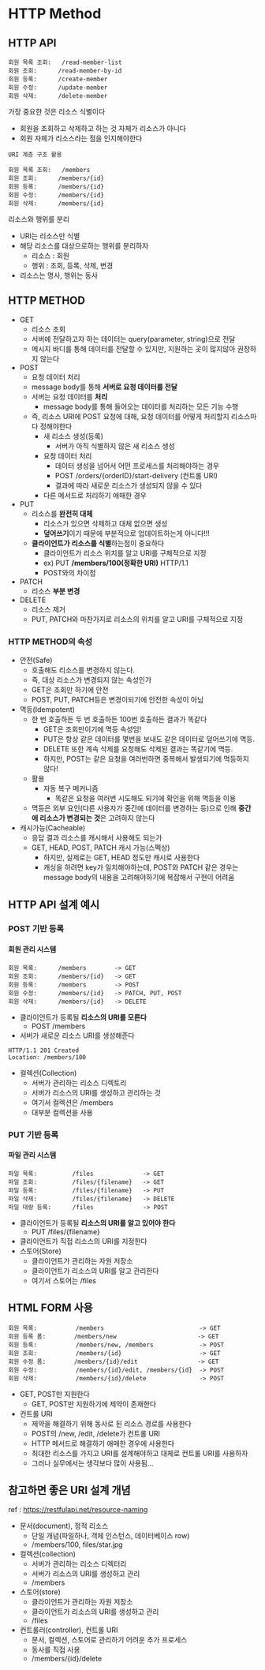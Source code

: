 # HTTP Method

## HTTP API
```text
회원 목록 조회:   /read-member-list
회원 조회:      /read-member-by-id
회원 등록:      /create-member
회원 수정:      /update-member
회원 삭제:      /delete-member   
```
가장 중요한 것은 리소스 식별이다
- 회원을 조회하고 삭제하고 하는 것 자체가 리소스가 아니다
- 회원 자체가 리소스라는 점을 인지해야한다

```text
URI 계층 구조 활용  

회원 목록 조회:   /members
회원 조회:      /members/{id}
회원 등록:      /members/{id}
회원 수정:      /members/{id}
회원 삭제:      /members/{id}
```
리소스와 행위를 분리
- URI는 리소스만 식별
- 해당 리소스를 대상으로하는 행위를 분리하자
  - 리소스 : 회원
  - 행위 : 조회, 등록, 삭제, 변경
- 리소스는 명사, 행위는 동사

## HTTP METHOD

- GET
  - 리소스 조회
  - 서버에 전달하고자 하는 데이터는 query(parameter, string)으로 전달
  - 메시지 바디를 통해 데이터를 전달할 수 있지만, 지원하는 곳이 많지않아 권장하지 않는다
- POST
  - 요청 데이터 처리
  - message body를 통해 **서버로 요청 데이터를 전달**
  - 서버는 요청 데이터를 **처리**
    - message body를 통해 들어오는 데이터를 처리하는 모든 기능 수행
  - 즉, 리소스 URI에 POST 요청에 대해, 요청 데이터를 어떻게 처리할지 리소스마다 정해야한다
    - 새 리소스 생성(등록)
      - 서버가 아직 식별하지 않은 새 리소스 생성
    - 요청 데이터 처리
      - 데이터 생성을 넘어서 어떤 프로세스를 처리해야하는 경우
      - POST /orders/{orderID}/start-delivery (컨트롤 URI)
      - 결과에 따라 새로운 리소스가 생성되지 않을 수 있다
    - 다른 메서드로 처리하기 애매한 경우
- PUT
  - 리소스를 **완전히 대체**
    - 리소스가 있으면 삭제하고 대체 없으면 생성
    - **덮어쓰기**이기 때문에 부분적으로 업데이트하는게 아니다!!! 
  - **클라이언트가 리소스를 식별**하는점이 중요하다
    - 클라이언트가 리소스 위치를 알고 URI를 구체적으로 지정
    - ex) PUT **/members/100(정확한 URI)** HTTP/1.1
    - POST와의 차이점
- PATCH
  - 리소스 **부분 변경**
- DELETE
  - 리소스 제거
  - PUT, PATCH와 마찬가지로 리소스의 위치를 알고 URI를 구체적으로 지정

### HTTP METHOD의 속성

- 안전(Safe)
  - 호출해도 리소스를 변경하지 않는다.
  - 즉, 대상 리소스가 변경되지 않는 속성인가
  - GET은 조회만 하기에 안전
  - POST, PUT, PATCH등은 변경이되기에 안전한 속성이 아님
- 멱등(Idempotent)
  - 한 번 호출하든 두 번 호출하든 100번 호출하든 결과가 똑같다
    - GET은 조회만이기에 멱등 속성임!
    - PUT은 항상 같은 데이터를 몇번을 보내도 같은 데이터로 덮어쓰기에 멱등.
    - DELETE 또한 계속 삭제를 요청해도 삭제된 결과는 똑같기에 멱등.
    - 하지만, POST는 같은 요청을 여러번하면 중복해서 발생되기에 멱등하지 않다!
  - 활용
    - 자동 복구 메커니즘
      - 똑같은 요청을 여러번 시도해도 되기에 확인을 위해 멱등을 이용
  - 멱등은 외부 요인(다른 사용자가 중간에 데이터를 변경하는 등)으로 인해 **중간에 리소스가 변경되는 것**은 고려하지 않는다
- 캐시가능(Cacheable)
  - 응답 결과 리소스를 캐시해서 사용해도 되는가
  - GET, HEAD, POST, PATCH 캐시 가능(스펙상)
    - 하지만, 실제로는 GET, HEAD 정도만 캐시로 사용한다
    - 캐싱을 하려면 key가 일치해야하는데, POST와 PATCH 같은 경우는 message body의 내용을 고려해야하기에 복잡해서 구현이 어려움

## HTTP API 설계 예시

### POST 기반 등록

#### 회원 관리 시스템
```text
회원 목록:      /members        -> GET
회원 조회:      /members/{id}   -> GET
회원 등록:      /members        -> POST
회원 수정:      /members/{id}   -> PATCH, PUT, POST
회원 삭제:      /members/{id}   -> DELETE
```
- 클라이언트가 등록될 **리소스의 URI를 모른다**
  - POST /members
- 서버가 새로운 리소스 URI를 생성해준다
```text
HTTP/1.1 201 Created
Location: /members/100
```
- 컬렉션(Collection)
  - 서버가 관리하는 리소스 디렉토리
  - 서버가 리소스의 URI를 생성하고 관리하는 것
  - 여기서 컬렉션은 /members
  - 대부분 컬렉션을 사용

### PUT 기반 등록

#### 파일 관리 시스템

```text
파일 목록:          /files              -> GET
파일 조회:          /files/{filename}   -> GET
파일 등록:          /files/{filename}   -> PUT
파일 삭제:          /files/{filename}   -> DELETE
파일 대량 등록:      /files              -> POST
```
- 클라이언트가 등록될 **리소스의 URI를 알고 있어야 한다**
  - PUT /files/{filename}
- 클라이언트가 직접 리소스의 URI를 지정한다
- 스토어(Store)
  - 클라이언트가 관리하는 자원 저장소
  - 클라이언트가 리소스의 URI를 알고 관리한다
  - 여기서 스토어는 /files

## HTML FORM 사용

```text
회원 목록:           /members                           -> GET
회원 등록 폼:        /members/new                       -> GET
회원 등록:           /members/new, /members             -> POST
회원 조회:           /members/{id}                      -> GET
회원 수정 폼:        /members/{id}/edit                 -> GET
회원 수정:           /members/{id}/edit, /members/{id}  -> POST
회원 삭제:           /members/{id}/delete               -> POST
```

- GET, POST만 지원한다
  - GET, POST만 지원하기에 제약이 존재한다
- 컨트롤 URI
  - 제약을 해결하기 위해 동사로 된 리소스 경로를 사용한다
  - POST의 /new, /edit, /delete가 컨트롤 URI
  - HTTP 메서드로 해결하기 애매한 경우에 사용한다
  - 최대한 리소스를 가지고 URI를 설계해야하고 대체로 컨트롤 URI를 사용하자
  - 그러나 실무에서는 생각보다 많이 사용됨...

## 참고하면 좋은 URI 설계 개념
ref : https://restfulapi.net/resource-naming
- 문서(document), 정적 리소스
  - 단일 개념(파일하나, 객체 인스턴스, 데이터베이스 row)
  - /members/100, files/star.jpg
- 컬렉션(collection)
  - 서버가 관리하는 리소스 디렉터리
  - 서버가 리소스의 URI를 생성하고 관리
  - /members
- 스토어(store)
  - 클라이언트가 관리하는 자원 저장소
  - 클라이언트가 리소스의 URI를 생성하고 관리
  - /files
- 컨트롤러(controller), 컨트롤 URI
  - 문서, 컬렉션, 스토어로 관리하기 어려운 추가 프로세스
  - 동사를 직접 사용
  - /members/{id}/delete